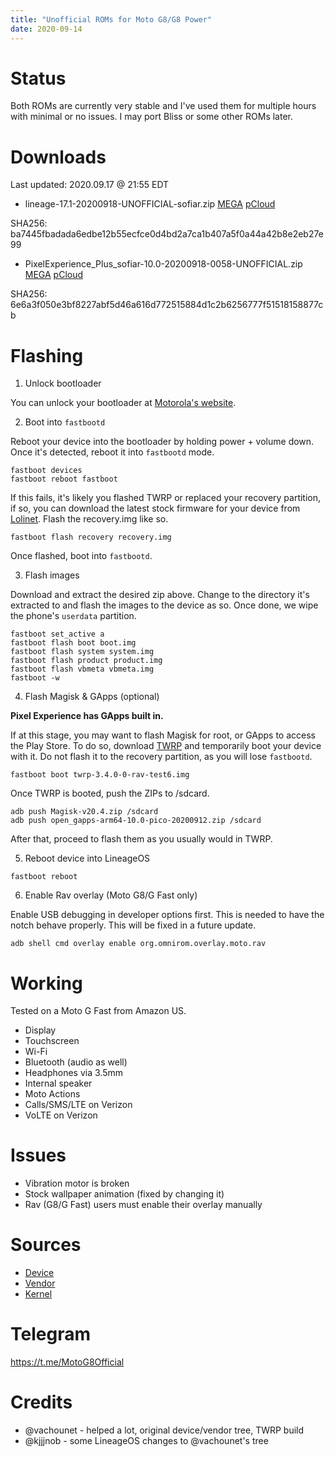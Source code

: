 ```yaml
---
title: "Unofficial ROMs for Moto G8/G8 Power"
date: 2020-09-14
---
```


# Status

Both ROMs are currently very stable and I've used them for multiple hours with
minimal or no issues. I may port Bliss or some other ROMs later.

# Downloads

Last updated: 2020.09.17 @ 21:55 EDT

* lineage-17.1-20200918-UNOFFICIAL-sofiar.zip
[MEGA](https://mega.nz/file/bAYlHQ5J#CsB51snT_u3rb5FyyPaKiublgO1xW5LfeUj9_xNGHbw)
[pCloud](https://u.pcloud.link/publink/show?code=XZVJB5XZDaPlYbJPQLzmF0wvvgCo10DhMh77)

SHA256: ba7445fbadada6edbe12b55ecfce0d4bd2a7ca1b407a5f0a44a42b8e2eb27e99

* PixelExperience_Plus_sofiar-10.0-20200918-0058-UNOFFICIAL.zip
[MEGA](https://mega.nz/file/SdJ2XA6S#Ambrl7vXE2g4WmuMATztqoetatjZ5WjRItc9YvIWuWw)
[pCloud](https://u.pcloud.link/publink/show?code=XZf6f5XZU9UqeNInhMkCX8K08ixHbFgT0PDk)

SHA256: 6e6a3f050e3bf8227abf5d46a616d772515884d1c2b6256777f51518158877cb

# Flashing

1. Unlock bootloader

You can unlock your bootloader at 
[Motorola's website](https://motorola-global-portal.custhelp.com/app/standalone/bootloader/unlock-your-device-a).

2. Boot into ``fastbootd``

Reboot your device into the bootloader by holding power + volume down. Once it's
detected, reboot it into ``fastbootd`` mode.

```
fastboot devices
fastboot reboot fastboot
```

If this fails, it's likely you flashed TWRP or replaced your recovery partition,
if so, you can download the latest stock firmware for your device from
[Lolinet](https://mirrors.lolinet.com/firmware/moto/). Flash the recovery.img
like so.

```
fastboot flash recovery recovery.img
```

Once flashed, boot into ``fastbootd``.

3. Flash images

Download and extract the desired zip above. Change to the directory it's 
extracted to and flash the images to the device as so. Once done, we wipe the 
phone's ``userdata`` partition.

```
fastboot set_active a
fastboot flash boot boot.img
fastboot flash system system.img
fastboot flash product product.img
fastboot flash vbmeta vbmeta.img
fastboot -w
```

4. Flash Magisk & GApps (optional)

**Pixel Experience has GApps built in.**

If at this stage, you may want to flash Magisk for root, or GApps to access the 
Play Store. To do so, download 
[TWRP](https://mega.nz/file/jVZjCaKK#OdCGje8Qs2z49tmpyqxsx17iOQigDxPXg1Ssa9-z84k)
and temporarily boot your device with it. Do not flash it to the recovery
partition, as you will lose ``fastbootd``.

```
fastboot boot twrp-3.4.0-0-rav-test6.img
```

Once TWRP is booted, push the ZIPs to /sdcard.

```
adb push Magisk-v20.4.zip /sdcard
adb push open_gapps-arm64-10.0-pico-20200912.zip /sdcard
```

After that, proceed to flash them as you usually would in TWRP.

5. Reboot device into LineageOS

```
fastboot reboot
```

6. Enable Rav overlay (Moto G8/G Fast only)

Enable USB debugging in developer options first. This is needed to have the
notch behave properly. This will be fixed in a future update.

```
adb shell cmd overlay enable org.omnirom.overlay.moto.rav
```

# Working

Tested on a Moto G Fast from Amazon US.

* Display
* Touchscreen
* Wi-Fi
* Bluetooth (audio as well)
* Headphones via 3.5mm
* Internal speaker
* Moto Actions
* Calls/SMS/LTE on Verizon
* VoLTE on Verizon

# Issues

* Vibration motor is broken
* Stock wallpaper animation (fixed by changing it)
* Rav (G8/G Fast) users must enable their overlay manually

# Sources

* [Device](https://git.asineth.gq/android_device_motorola_sofiar)
* [Vendor](https://git.asineth.gq/android_vendor_motorola_sofiar)
* [Kernel](https://git.asineth.gq/android_kernel_motorola_trinket)

# Telegram

https://t.me/MotoG8Official

# Credits

* @vachounet - helped a lot, original device/vendor tree, TWRP build
* @kjjjnob - some LineageOS changes to @vachounet's tree